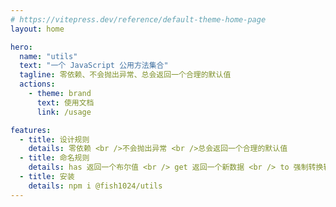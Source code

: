 ```yaml
---
# https://vitepress.dev/reference/default-theme-home-page
layout: home

hero:
  name: "utils"
  text: "一个 JavaScript 公用方法集合"
  tagline: 零依赖、不会抛出异常、总会返回一个合理的默认值
  actions:
    - theme: brand
      text: 使用文档
      link: /usage

features:
  - title: 设计规则
    details: 零依赖 <br />不会抛出异常 <br />总会返回一个合理的默认值
  - title: 命名规则
    details: has 返回一个布尔值 <br /> get 返回一个新数据 <br /> to 强制转换输入值 <br />不返回数据的函数没有前缀
  - title: 安装
    details: npm i @fish1024/utils
---
```


